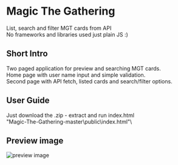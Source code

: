 # Magic The Gathering
 List, search and filter MGT cards from API \
 No frameworks and libraries used just plain JS :)
 
## Short Intro
Two paged application for preview and searching MGT cards.\
Home page with user name input and simple validation.\
Second page with API fetch, listed cards and search/filter options.
 
## User Guide
Just download the .zip - extract and run index.html\
"Magic-The-Gathering-master\public\index.html"\

## Preview image
![preview image](https://user-images.githubusercontent.com/45272390/95723280-426bcc80-0c75-11eb-96e5-273f924ca406.jpg)


